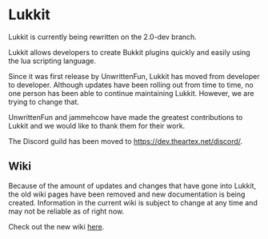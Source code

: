 # Lukkit
Lukkit is currently being rewritten on the 2.0-dev branch.

Lukkit allows developers to create Bukkit plugins quickly and easily using the lua scripting language.

Since it was first release by UnwrittenFun, Lukkit has moved from developer to developer. Although updates have been rolling out from time to time, no one person has been able to continue maintaining Lukkit. However, we are trying to change that. 

UnwrittenFun and jammehcow have made the greatest contributions to Lukkit and we would like to thank them for their work.

The Discord guild has been moved to https://dev.theartex.net/discord/.

## Wiki
Because of the amount of updates and changes that have gone into Lukkit, the old wiki pages have been removed and new documentation is being created. Information in the current wiki is subject to change at any time and may not be reliable as of right now.

Check out the new wiki [here](https://github.com/artex-development/Lukkit/wiki).
